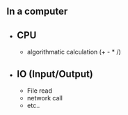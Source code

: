 ## In a computer
* CPU
     -
     * algorithmatic calculation (+ - * /)
* IO (Input/Output)
     - 
     * File read
     * network call 
     * etc..
